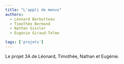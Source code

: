 ```yaml
---
title: "L'appli de menus"
authors:
  - Léonard Barbotteau
  - Timothée Bermond
  - Nathan Gissler
  - Eugénie Giraud-Telme

tags: ['projets']
---
```


<!-- début résumé -->

Le projet 3A de Léonard, Timothée, Nathan et Eugénie.
<!-- fin résumé -->